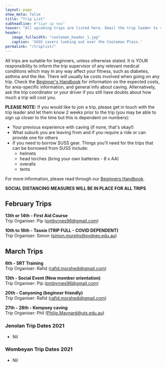 ```yaml
---
layout: page
show_meta: false
title: "Trip List"
subheadline: #"Sign up now"
teaser: "All upcoming trips are listed here. Email the trip leader to sign up."
header:
   image_fullwidth: "cooleman_header_1.jpg"
   caption: 'SUSS cavers looking out over the Cooleman Plain.'
permalink: "/triplist/"
---
```


<!-- To Do convert this to auto genarage from a yaml file -->

All trips are suitable for beginners, unless otherwise stated.  It is YOUR responsibility to inform the trip supervisor of any relevant medical
conditions which may in any way affect your fitness, such as diabetes,
asthma and the like. There will usually be costs involved when going on any trip. Check the <a href="/assets/handbook.pdf">Beginner's Handbook</a>
for information on the expected costs, for area-specific information, and general info about caving. Alternatively, ask the trip coordinator or your driver
if you still have doubts about how much a trip will cost you.

**PLEASE NOTE:**
If you would like to join a trip, please get in touch with the trip leader and let them know 2 weeks prior to the trip (you may be able to sign up closer to the time but this is dependent on numbers):

-   Your previous experience with caving (if none, that's okay!)
-   What suburb you are leaving from and if you require a ride or can provide one for others
-   If you need to borrow SUSS gear. Things you'll need for the trips that can be borrowed from SUSS include:
    -   helmets
    -   head torches (bring your own batteries - 8 x AA)
    -   overalls
    -   tents

For more information, please read through our [Beginners Handbook](/assets/handbook.pdf).

**SOCIAL DISTANCING MEASURES WILL BE IN PLACE FOR ALL TRIPS**

## February Trips 

**13th or 14th - First Aid Course**   
Trip Organiser: Pip (pmbyrnes96@gmail.com)  

**10th to 16th - Tassie (TRIP FULL - COVID DEPENDENT)**  
Trip Organiser: Simon (simon.murphy@sydney.edu.au)


## March Trips 

**6th - SRT Training**   
Trip Organiser: Rafid (rafid.morshedi@gmail.com)    

**13th - Social Event (New member orientation)**   
Trip Organiser: Pip (pmbyrnes96@gmail.com) 

**20th - Canyoning (beginner friendly)**   
Trip Organiser: Rafid (rafid.morshedi@gmail.com)  

**27th - 28th - Kempsey caving**   
Trip Organiser: Phil (Philip.Maynard@uts.edu.au)  


### Jenolan Trip Dates 2021  

- Nil

### Wombeyan Trip Dates 2021

- Nil
